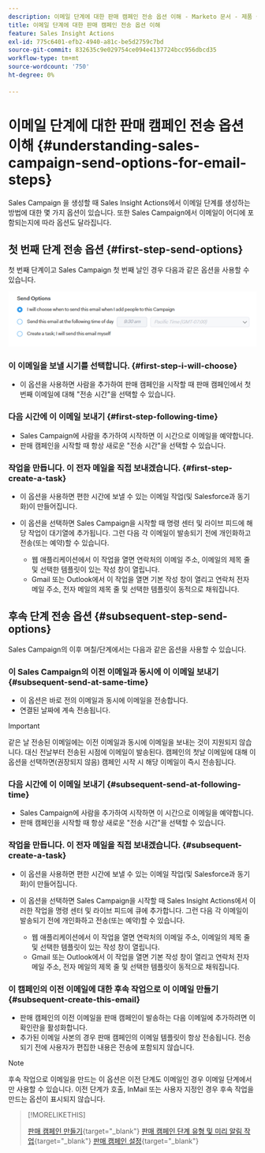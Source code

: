 ```yaml
---
description: 이메일 단계에 대한 판매 캠페인 전송 옵션 이해 - Marketo 문서 - 제품 설명서
title: 이메일 단계에 대한 판매 캠페인 전송 옵션 이해
feature: Sales Insight Actions
exl-id: 775c6401-efb2-4940-a81c-be5d2759c7bd
source-git-commit: 832635c9e029754ce094e4137724bcc956dbcd35
workflow-type: tm+mt
source-wordcount: '750'
ht-degree: 0%

---
```


# 이메일 단계에 대한 판매 캠페인 전송 옵션 이해 {#understanding-sales-campaign-send-options-for-email-steps}

Sales Campaign 을 생성할 때 Sales Insight Actions에서 이메일 단계를 생성하는 방법에 대한 몇 가지 옵션이 있습니다. 또한 Sales Campaign에서 이메일이 어디에 포함되는지에 따라 옵션도 달라집니다.

## 첫 번째 단계 전송 옵션 {#first-step-send-options}

첫 번째 단계이고 Sales Campaign 첫 번째 날인 경우 다음과 같은 옵션을 사용할 수 있습니다.

![](assets/understanding-sales-campaign-send-options-for-email-steps-1.png)

### 이 이메일을 보낼 시기를 선택합니다. {#first-step-i-will-choose}

* 이 옵션을 사용하면 사람을 추가하여 판매 캠페인을 시작할 때 판매 캠페인에서 첫 번째 이메일에 대해 &quot;전송 시간&quot;을 선택할 수 있습니다.

### 다음 시간에 이 이메일 보내기 {#first-step-following-time}

* Sales Campaign에 사람을 추가하여 시작하면 이 시간으로 이메일을 예약합니다.
* 판매 캠페인을 시작할 때 항상 새로운 &quot;전송 시간&quot;을 선택할 수 있습니다.

### 작업을 만듭니다. 이 전자 메일을 직접 보내겠습니다. {#first-step-create-a-task}

* 이 옵션을 사용하면 편한 시간에 보낼 수 있는 이메일 작업(및 Salesforce과 동기화)이 만들어집니다.
* 이 옵션을 선택하면 Sales Campaign을 시작할 때 명령 센터 및 라이브 피드에 해당 작업이 대기열에 추가됩니다. 그런 다음 각 이메일이 발송되기 전에 개인화하고 전송(또는 예약)할 수 있습니다.

   * 웹 애플리케이션에서 이 작업을 열면 연락처의 이메일 주소, 이메일의 제목 줄 및 선택한 템플릿이 있는 작성 창이 열립니다.
   * Gmail 또는 Outlook에서 이 작업을 열면 기본 작성 창이 열리고 연락처 전자 메일 주소, 전자 메일의 제목 줄 및 선택한 템플릿이 동적으로 채워집니다.

## 후속 단계 전송 옵션 {#subsequent-step-send-options}

Sales Campaign의 이후 며칠/단계에서는 다음과 같은 옵션을 사용할 수 있습니다.

### 이 Sales Campaign의 이전 이메일과 동시에 이 이메일 보내기 {#subsequent-send-at-same-time}

* 이 옵션은 바로 전의 이메일과 동시에 이메일을 전송합니다.
* 연결된 날짜에 계속 전송됩니다.

>[!IMPORTANT]
>
>같은 날 전송된 이메일에는 이전 이메일과 동시에 이메일을 보내는 것이 지원되지 않습니다. 대신 전날부터 전송된 시점에 이메일이 발송된다. 캠페인의 첫날 이메일에 대해 이 옵션을 선택하면(권장되지 않음) 캠페인 시작 시 해당 이메일이 즉시 전송됩니다.

### 다음 시간에 이 이메일 보내기 {#subsequent-send-at-following-time}

* Sales Campaign에 사람을 추가하여 시작하면 이 시간으로 이메일을 예약합니다.
* 판매 캠페인을 시작할 때 항상 새로운 &quot;전송 시간&quot;을 선택할 수 있습니다.

### 작업을 만듭니다. 이 전자 메일을 직접 보내겠습니다. {#subsequent-create-a-task}

* 이 옵션을 사용하면 편한 시간에 보낼 수 있는 이메일 작업(및 Salesforce과 동기화)이 만들어집니다.
* 이 옵션을 선택하면 Sales Campaign을 시작할 때 Sales Insight Actions에서 이러한 작업을 명령 센터 및 라이브 피드에 큐에 추가합니다. 그런 다음 각 이메일이 발송되기 전에 개인화하고 전송(또는 예약)할 수 있습니다.

   * 웹 애플리케이션에서 이 작업을 열면 연락처의 이메일 주소, 이메일의 제목 줄 및 선택한 템플릿이 있는 작성 창이 열립니다.
   * Gmail 또는 Outlook에서 이 작업을 열면 기본 작성 창이 열리고 연락처 전자 메일 주소, 전자 메일의 제목 줄 및 선택한 템플릿이 동적으로 채워집니다.

### 이 캠페인의 이전 이메일에 대한 후속 작업으로 이 이메일 만들기 {#subsequent-create-this-email}

* 판매 캠페인의 이전 이메일을 판매 캠페인이 발송하는 다음 이메일에 추가하려면 이 확인란을 활성화합니다.
* 추가된 이메일 사본의 경우 판매 캠페인의 이메일 템플릿이 항상 전송됩니다. 전송되기 전에 사용자가 편집한 내용은 전송에 포함되지 않습니다.

>[!NOTE]
>
>후속 작업으로 이메일을 만드는 이 옵션은 이전 단계도 이메일인 경우 이메일 단계에서만 사용할 수 있습니다. 이전 단계가 호출, InMail 또는 사용자 지정인 경우 후속 작업을 만드는 옵션이 표시되지 않습니다.

>[!MORELIKETHIS]
>
>[판매 캠페인 만들기](/help/marketo/product-docs/marketo-sales-insight/actions/campaigns/create-a-sales-campaign.md){target="_blank"}
>[판매 캠페인 단계 유형 및 미리 알림 작업](/help/marketo/product-docs/marketo-sales-insight/actions/campaigns/sales-campaign-step-types-and-reminder-tasks.md){target="_blank"}
>[판매 캠페인 설정](/help/marketo/product-docs/marketo-sales-insight/actions/campaigns/sales-campaign-settings.md){target="_blank"}

